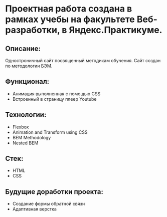# Проектная работа создана в рамках учебы на факультете Веб-разработки, в Яндекс.Практикуме.


## Описание:

Одностроничный сайт посвященный методикам обучения. Сайт создан по методологии БЭМ.


## Функционал:

* Анимация выполненная с помощью CSS
* Встроенный в страницу плеер Youtube

## Технологии:

* Flexbox
* Animation and Transform using CSS
* BEM Methodology
* Nested BEM

## Стек:

* HTML
* CSS


## Будущие доработки проекта:

* Создание формы обратной связи
* Адаптивная верстка
